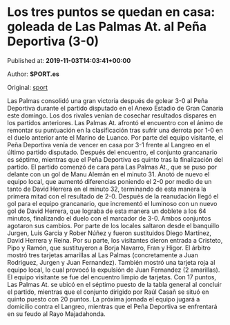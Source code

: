 
# Los tres puntos se quedan en casa: goleada de Las Palmas At. al Peña Deportiva (3-0)

Published at: **2019-11-03T14:03:41+00:00**

Author: **SPORT.es**

Original: [sport](https://www.sport.es/es/noticias/segunda-division-b/los-tres-puntos-se-quedan-en-casa-goleada-de-las-palmas-at-al-pena-deportiva-3-0-7712692)

Las Palmas consolidó una gran victoria después de golear 3-0 al Peña Deportiva durante el partido disputado en el Anexo Estadio de Gran Canaria este domingo. Los dos rivales venían de cosechar resultados dispares en los partidos anteriores. Las Palmas At. afrontó el encuentro con el ánimo de remontar su puntuación en la clasificación tras sufrir una derrota por 1-0 en el duelo anterior ante el Marino de Luanco. Por parte del equipo visitante, el Peña Deportiva venía de vencer en casa por 3-1 frente al Langreo en el último partido disputado. Después del encuentro, el conjunto grancanario es séptimo, mientras que el Peña Deportiva es quinto tras la finalización del partido.
El partido comenzó de cara para Las Palmas At., que se puso por delante con un gol de Manu Alemán en el minuto 31. Anotó de nuevo el equipo local, que aumentó diferencias poniendo el 2-0 por medio de un tanto de David Herrera en el minuto 32, terminando de esta manera la primera mitad con el resultado de 2-0.
Después de la reanudación llegó el gol para el equipo grancanario, que incrementó el luminoso con un nuevo gol de David Herrera, que lograba de esta manera un doblete a los 64 minutos, finalizando el duelo con el marcador de 3-0.
Ambos conjuntos agotaron sus cambios. Por parte de los locales saltaron desde el banquillo Jurgen, Luis Garcia y Rober Núñez y fueron sustituidos Diego Martínez, David Herrera y Reina. Por su parte, los visitantes dieron entrada a Cristeto, Pipo y Ramón, que sustituyeron a Borja Navarro, Fran y Higor.
El árbitro mostró tres tarjetas amarillas al Las Palmas (concretamente a Juan Rodriguez, Jurgen y Juan Fernandez). También mostró una tarjeta roja al equipo local, lo cual provocó la expulsión de Juan Fernandez (2 amarillas). El equipo visitante se fue del encuentro limpio de tarjetas.
Con 17 puntos, Las Palmas At. se ubicó en el séptimo puesto de la tabla general al concluir el partido, mientras que el conjunto dirigido por Raúl Casañ se situó en quinto puesto con 20 puntos.
La próxima jornada el equipo jugará a domicilio contra el Langreo, mientras que el Peña Deportiva se enfrentará en su feudo al Rayo Majadahonda.
